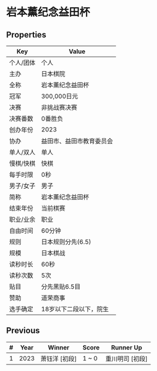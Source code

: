 # 岩本薰纪念益田杯

## Properties

| Key | Value |
| --- | ----- |
| 个人/团体 | 个人 |
| 主办 | 日本棋院 |
| 全称 | 岩本薰纪念益田杯 |
| 冠军 | 300,000日元 |
| 决赛 | 非挑战赛决赛 |
| 决赛番数 | 0番胜负 |
| 创办年份 | 2023 |
| 协办 | 益田市、益田市教育委员会 |
| 单人/双人 | 单人 |
| 慢棋/快棋 | 快棋 |
| 每手时限 | 0秒 |
| 男子/女子 | 男子 |
| 简称 | 岩本薰纪念益田杯 |
| 结束年份 | 当前棋赛 |
| 职业/业余 | 职业 |
| 自由时间 | 60分钟 |
| 规则 | 日本规则分先(6.5) |
| 规模 | 日本棋战 |
| 读秒时长 | 60秒 |
| 读秒次数 | 5次 |
| 贴目 | 分先黑贴6.5目 |
| 赞助 | 道荣商事 |
| 选手确定 | 18岁以下二段以下，院生 |

## Previous

| # | Year | Winner | Score | Runner Up |
| --- | --- | --- | --- | --- |
| 1 | 2023 | 萧钰洋 [初段] | 1 ~ 0 | 重川明司 [初段] |

